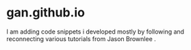 # gan.github.io
I am adding code snippets i developed mostly by following and reconnecting various tutorials from Jason Brownlee .
